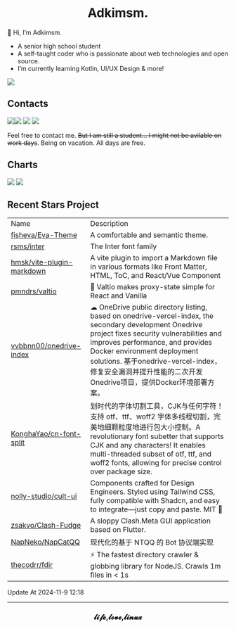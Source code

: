 <h1 align="center">Adkimsm.</h1>

👋 Hi, I’m Adkimsm.

- A senior high school student
- A self-taught coder who is passionate about web technologies and open source.
- I’m currently learning Kotlin, UI/UX Design & more!

![](https://visitor-badge.glitch.me/badge?page_id=adkimsm)

## Contacts

<a href="mailto:adkinsm9277@gmail.com"><img src="https://img.shields.io/badge/Gmail-D14836?style=for-the-badge&logo=gmail&logoColor=white" /></a><a href="https://t.me/adkimsm"><img src="https://img.shields.io/badge/Telegram-2CA5E0?style=for-the-badge&logo=telegram&logoColor=white" /></a> <a href="https://wpa.qq.com/msgrd?v=3&uin=3020035335&site=qq&menu=yes"><img src="https://img.shields.io/badge/Tencent%23QQ-%2312B7F5?style=for-the-badge&logo=tencentqq&logoColor=white" /></a> <a href="https://twitter.com/adkimsm"><img src="https://img.shields.io/badge/Twitter-%231DA1F2.svg?style=for-the-badge&logo=Twitter&logoColor=white" /></a>

Feel free to contact me. ~~But I am still a student... I might not be avilable on work days~~. Being on vacation. All days are free.

<div align="left">

<h2>Charts</h2>

<img src="https://github-readme-stats.vercel.app/api?username=adkimsm&show_icons=true&count_private=true&hide=prs&theme=default_repocard" />

<img src="https://github-readme-stats.vercel.app/api/top-langs/?username=adkimsm&layout=compact" />

</div>

<div>

<h2>Recent Stars Project</h2>

<table>
  <tr>
    <td>Name</td>
    <td>Description</td>
  </tr>
  
  <tr>
    <td><a href=https://github.com/fisheva/Eva-Theme>fisheva/Eva-Theme</a></td>
    <td>A comfortable and semantic theme.</td>
  </tr>
  <tr>
    <td><a href=https://github.com/rsms/inter>rsms/inter</a></td>
    <td>The Inter font family</td>
  </tr>
  <tr>
    <td><a href=https://github.com/hmsk/vite-plugin-markdown>hmsk/vite-plugin-markdown</a></td>
    <td>A vite plugin to import a Markdown file in various formats like Front Matter, HTML, ToC, and React/Vue Component</td>
  </tr>
  <tr>
    <td><a href=https://github.com/pmndrs/valtio>pmndrs/valtio</a></td>
    <td>🧙 Valtio makes proxy-state simple  for React and Vanilla</td>
  </tr>
  <tr>
    <td><a href=https://github.com/vvbbnn00/onedrive-index>vvbbnn00/onedrive-index</a></td>
    <td>☁ OneDrive public directory listing, based on onedrive-vercel-index, the secondary development Onedrive project fixes security vulnerabilities and improves performance, and provides Docker environment deployment solutions. 基于onedrive-vercel-index，修复安全漏洞并提升性能的二次开发Onedrive项目，提供Docker环境部署方案。</td>
  </tr>
  <tr>
    <td><a href=https://github.com/KonghaYao/cn-font-split>KonghaYao/cn-font-split</a></td>
    <td>划时代的字体切割工具，CJK与任何字符！支持 otf、ttf、woff2 字体多线程切割，完美地细颗粒度地进行包大小控制。A revolutionary font subetter that supports CJK and any characters! It enables multi-threaded subset of otf, ttf, and woff2 fonts, allowing for precise control over package size.   </td>
  </tr>
  <tr>
    <td><a href=https://github.com/nolly-studio/cult-ui>nolly-studio/cult-ui</a></td>
    <td>Components crafted for Design Engineers. Styled using Tailwind CSS, fully compatible with Shadcn, and easy to integrate—just copy and paste. MIT 🤌</td>
  </tr>
  <tr>
    <td><a href=https://github.com/zsakvo/Clash-Fudge>zsakvo/Clash-Fudge</a></td>
    <td>A sloppy Clash.Meta GUI application based on Flutter.</td>
  </tr>
  <tr>
    <td><a href=https://github.com/NapNeko/NapCatQQ>NapNeko/NapCatQQ</a></td>
    <td>现代化的基于 NTQQ 的 Bot 协议端实现</td>
  </tr>
  <tr>
    <td><a href=https://github.com/thecodrr/fdir>thecodrr/fdir</a></td>
    <td>⚡ The fastest directory crawler & globbing library for NodeJS. Crawls 1m files in < 1s</td>
  </tr>
</table>

</div>

Update At 2024-11-9    12:18

---

<h3 align="center">𝓵𝓲𝓯𝓮,𝓵𝓸𝓿𝓮,𝓵𝓲𝓷𝓾𝔁</h3>
